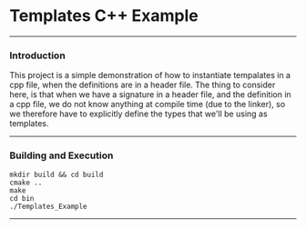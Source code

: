 # Templates C++ Example

---

### Introduction

This project is a simple demonstration of how to instantiate tempalates in a cpp file, when the 
definitions are in a header file. The thing to consider here, is that when we have a signature 
in a header file, and the definition in a cpp file, we do not know anything at compile time 
(due to the linker), so we therefore have to explicitly define the types that we'll be using as 
templates.

---

### Building and Execution
 
    mkdir build && cd build
    cmake ..
    make
    cd bin
    ./Templates_Example

---


